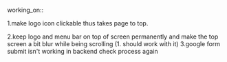 working_on::



1.make logo icon clickable thus takes page to top.

2.keep logo and menu bar on top of screen permanently and make the top screen a bit blur while being scrolling (1. should work with it)
3.google form submit isn't working in backend check process again 
